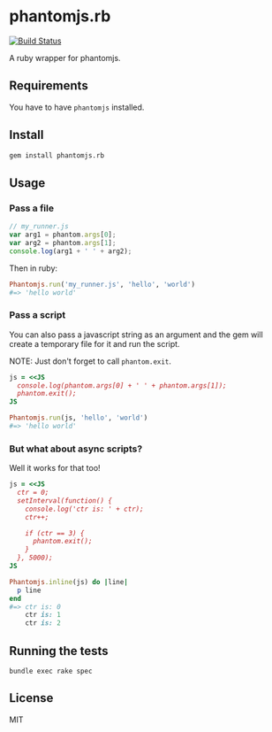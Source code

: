 # phantomjs.rb

[![Build Status](https://secure.travis-ci.org/westoque/phantomjs.rb.png?branch=master)](http://travis-ci.org/westoque/phantomjs.rb)

A ruby wrapper for phantomjs.

## Requirements

You have to have `phantomjs` installed.

## Install

```sh
gem install phantomjs.rb
```

## Usage

### Pass a file

```js
// my_runner.js
var arg1 = phantom.args[0];
var arg2 = phantom.args[1];
console.log(arg1 + ' ' + arg2);
```

Then in ruby:

```rb
Phantomjs.run('my_runner.js', 'hello', 'world')
#=> 'hello world'
```

### Pass a script

You can also pass a javascript string as an argument and the gem
will create a temporary file for it and run the script.

NOTE: Just don't forget to call `phantom.exit`.

```rb
js = <<JS
  console.log(phantom.args[0] + ' ' + phantom.args[1]);
  phantom.exit();
JS

Phantomjs.run(js, 'hello', 'world')
#=> 'hello world'
```

### But what about async scripts?

Well it works for that too!

```rb
js = <<JS
  ctr = 0;
  setInterval(function() {
    console.log('ctr is: ' + ctr);
    ctr++;

    if (ctr == 3) {
      phantom.exit();
    }
  }, 5000);
JS

Phantomjs.inline(js) do |line|
  p line
end
#=> ctr is: 0
    ctr is: 1
    ctr is: 2
```

## Running the tests

```
bundle exec rake spec
```

## License

MIT
